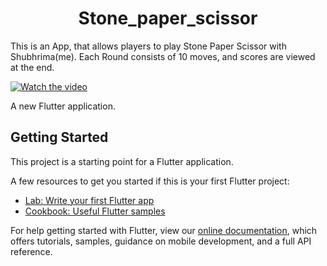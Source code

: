 <h1 align='center'>Stone_paper_scissor</h1>

This is an App, that allows players to play  Stone Paper Scissor with Shubhrima(me).
Each Round consists of 10 moves, and scores are viewed at the end.

[![Watch the video]()](screenshot.mp4)

A new Flutter application.

## Getting Started

This project is a starting point for a Flutter application.

A few resources to get you started if this is your first Flutter project:

- [Lab: Write your first Flutter app](https://flutter.dev/docs/get-started/codelab)
- [Cookbook: Useful Flutter samples](https://flutter.dev/docs/cookbook)

For help getting started with Flutter, view our
[online documentation](https://flutter.dev/docs), which offers tutorials,
samples, guidance on mobile development, and a full API reference.
